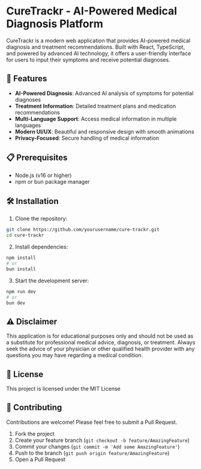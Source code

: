# CureTrackr - AI-Powered Medical Diagnosis Platform

CureTrackr is a modern web application that provides AI-powered medical diagnosis and treatment recommendations. Built with React, TypeScript, and powered by advanced AI technology, it offers a user-friendly interface for users to input their symptoms and receive potential diagnoses.


## 🌟 Features

- **AI-Powered Diagnosis**: Advanced AI analysis of symptoms for potential diagnoses
- **Treatment Information**: Detailed treatment plans and medication recommendations
- **Multi-Language Support**: Access medical information in multiple languages
- **Modern UI/UX**: Beautiful and responsive design with smooth animations
- **Privacy-Focused**: Secure handling of medical information


## 📋 Prerequisites

- Node.js (v16 or higher)
- npm or bun package manager

## 🛠️ Installation

1. Clone the repository:
```bash
git clone https://github.com/yourusername/cure-trackr.git
cd cure-trackr
```

2. Install dependencies:
```bash
npm install
# or
bun install
```

3. Start the development server:
```bash
npm run dev
# or
bun dev
```

## ⚠️ Disclaimer

This application is for educational purposes only and should not be used as a substitute for professional medical advice, diagnosis, or treatment. Always seek the advice of your physician or other qualified health provider with any questions you may have regarding a medical condition.

## 📄 License

This project is licensed under the MIT License 
## 🤝 Contributing

Contributions are welcome! Please feel free to submit a Pull Request.

1. Fork the project
2. Create your feature branch (`git checkout -b feature/AmazingFeature`)
3. Commit your changes (`git commit -m 'Add some AmazingFeature'`)
4. Push to the branch (`git push origin feature/AmazingFeature`)
5. Open a Pull Request

